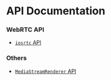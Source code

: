 # API Documentation


### WebRTC API

* [`iosrtc` API](iosrtc.md)


### Others

* [`MediaStreamRenderer` API](MediaStreamRenderer.md)
